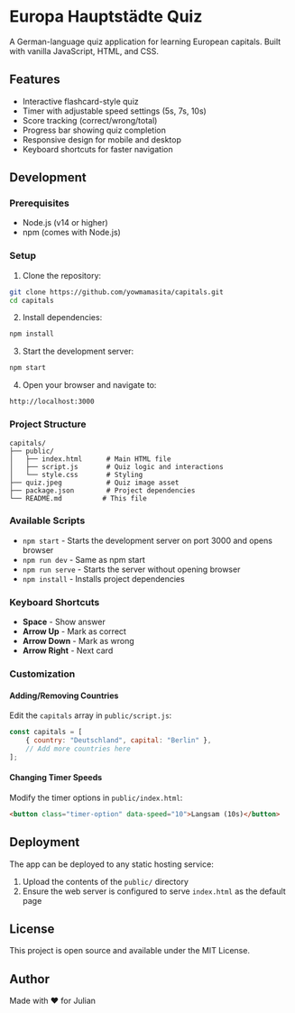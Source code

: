 # Europa Hauptstädte Quiz

A German-language quiz application for learning European capitals. Built with vanilla JavaScript, HTML, and CSS.

## Features

- Interactive flashcard-style quiz
- Timer with adjustable speed settings (5s, 7s, 10s)
- Score tracking (correct/wrong/total)
- Progress bar showing quiz completion
- Responsive design for mobile and desktop
- Keyboard shortcuts for faster navigation

## Development

### Prerequisites

- Node.js (v14 or higher)
- npm (comes with Node.js)

### Setup

1. Clone the repository:
```bash
git clone https://github.com/yowmamasita/capitals.git
cd capitals
```

2. Install dependencies:
```bash
npm install
```

3. Start the development server:
```bash
npm start
```

4. Open your browser and navigate to:
```
http://localhost:3000
```

### Project Structure

```
capitals/
├── public/
│   ├── index.html      # Main HTML file
│   ├── script.js       # Quiz logic and interactions
│   └── style.css       # Styling
├── quiz.jpeg           # Quiz image asset
├── package.json        # Project dependencies
└── README.md          # This file
```

### Available Scripts

- `npm start` - Starts the development server on port 3000 and opens browser
- `npm run dev` - Same as npm start
- `npm run serve` - Starts the server without opening browser
- `npm install` - Installs project dependencies

### Keyboard Shortcuts

- **Space** - Show answer
- **Arrow Up** - Mark as correct
- **Arrow Down** - Mark as wrong
- **Arrow Right** - Next card

### Customization

#### Adding/Removing Countries

Edit the `capitals` array in `public/script.js`:

```javascript
const capitals = [
    { country: "Deutschland", capital: "Berlin" },
    // Add more countries here
];
```

#### Changing Timer Speeds

Modify the timer options in `public/index.html`:

```html
<button class="timer-option" data-speed="10">Langsam (10s)</button>
```

## Deployment

The app can be deployed to any static hosting service:

1. Upload the contents of the `public/` directory
2. Ensure the web server is configured to serve `index.html` as the default page

## License

This project is open source and available under the MIT License.

## Author

Made with ❤️ for Julian